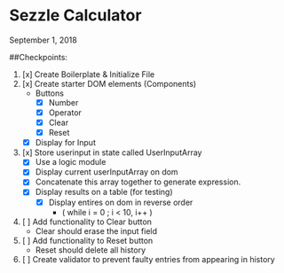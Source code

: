 # Sezzle Calculator
September 1, 2018

##Checkpoints:

1. [x] Create Boilerplate & Initialize File
2. [x] Create starter DOM elements (Components)
	* Buttons
		* [x] Number
		* [x] Operator
		* [x] Clear
		* [x] Reset
	* [x] Display for Input
3. [x] Store userinput in state called UserInputArray
	* [x] Use a logic module 
	* [x] Display current userInputArray on dom
	* [x] Concatenate this array together to generate expression.
	* [x] Display results on a table (for testing)
		* [x] Display entires on dom in reverse order
			* ( while i = 0 ; i < 10, i++ )
4. [ ] Add functionality to Clear button
	* Clear should erase the input field
5. [ ] Add functionality to Reset button
	* Reset should delete all history
6. [ ] Create validator to prevent faulty entries from appearing in history 